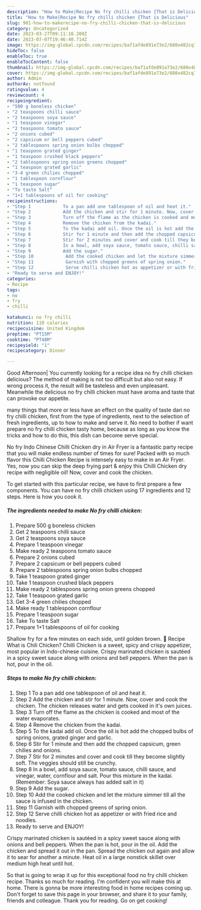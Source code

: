 ```yaml
---
description: "How to Make|Recipe No fry chilli chicken {That is Delicious"
title: "How to Make|Recipe No fry chilli chicken {That is Delicious"
slug: 901-how-to-makerecipe-no-fry-chilli-chicken-that-is-delicious
category: Uncategorized
date: 2023-03-27T09:11:18.209Z
date: 2023-07-07T19:46:40.714Z
image: https://img-global.cpcdn.com/recipes/baf1afde891e73e2/680x482cq70/no-fry-chilli-chicken-recipe-main-photo.jpg
hideToc: false
enableToc: true
enableTocContent: false
thumbnail: https://img-global.cpcdn.com/recipes/baf1afde891e73e2/680x482cq70/no-fry-chilli-chicken-recipe-main-photo.jpg
cover: https://img-global.cpcdn.com/recipes/baf1afde891e73e2/680x482cq70/no-fry-chilli-chicken-recipe-main-photo.jpg
author: Admin
authorAv: notfound
ratingvalue: 4
reviewcount: 4
recipeingredient:
- "500 g boneless chicken"
- "2 teaspoons chilli sauce"
- "2 teaspoons soya sauce"
- "1 teaspoon vinegar"
- "2 teaspoons tomato sauce"
- "2 onions cubed"
- "2 capsicum or bell peppers cubed"
- "2 tablespoons spring onion bulbs chopped"
- "1 teaspoon grated ginger"
- "1 teaspoon crushed black peppers"
- "2 tablespoons spring onion greens chopped"
- "1 teaspoon grated garlic"
- "3-4 green chilies chopped"
- "1 tablespoon cornflour"
- "1 teaspoon sugar"
- "To taste Salt"
- "1+1 tablespoons of oil for cooking"
recipeinstructions:
- "Step 1            To a pan add one tablespoon of oil and heat it."
- "Step 2            Add the chicken and stir for 1 minute. Now, cover and cook the chicken. The chicken releases water and gets cooked in it&#39;s own juices."
- "Step 3            Turn off the flame as the chicken is cooked and most of the water evaporates."
- "Step 4            Remove the chicken from the kadai."
- "Step 5            To the kadai add oil. Once the oil is hot add the chopped bulbs of spring onions, grated ginger and garlic."
- "Step 6            Stir for 1 minute and then add the chopped capsicum, green chilies and onions."
- "Step 7            Stir for 2 minutes and cover and cook till they become slightly soft. The veggies should still be crunchy."
- "Step 8            In a bowl, add soya sauce, tomato sauce, chilli sauce, and vinegar, water, cornflour and salt. Pour this mixture in the kadai. (Remember: Soya sauce always has added salt in it)"
- "Step 9            Add the sugar."
- "Step 10            Add the cooked chicken and let the mixture simmer till all the sauce is infused in the chicken."
- "Step 11            Garnish with chopped greens of spring onion."
- "Step 12            Serve chilli chicken hot as appetizer or with fried rice and noodles."
- "Ready to serve and ENJOY!"
categories:
- Recipe
tags:
- no
- fry
- chilli

katakunci: no fry chilli 
nutrition: 110 calories
recipecuisine: United Kingdom
preptime: "PT15M"
cooktime: "PT48M"
recipeyield: "1"
recipecategory: Dinner

---
```



Good Afternoon| You currently looking for a recipe idea no fry chilli chicken delicious? The method of making is not too difficult but also not easy. If wrong process it, the result will be tasteless and even unpleasant. Meanwhile the delicious no fry chilli chicken must have aroma and taste that can provoke our appetite.






many things that more or less have an effect on the quality of taste dari no fry chilli chicken, first from the type of ingredients, next to the selection of fresh ingredients, up to how to make and serve it. No need to bother if want prepare no fry chilli chicken tasty home, because as long as you know the tricks and how to do this, this dish can become serve special.


No fry Indo Chinese Chilli Chicken dry in Air Fryer is a fantastic party recipe that you will make endless number of times for sure! Packed with so much flavor this Chilli Chicken Recipe is intensely easy to make in an Air Fryer. Yes, now you can skip the deep frying part &amp; enjoy this Chilli Chicken dry recipe with negligible oil! Now, cover and cook the chicken.


To get started with this particular recipe, we have to first prepare a few components. You can have no fry chilli chicken using 17 ingredients and 12 steps. Here is how you cook it.

<!--inarticleads1-->

##### The ingredients needed to make No fry chilli chicken:

1. Prepare 500 g boneless chicken
1. Get 2 teaspoons chilli sauce
1. Get 2 teaspoons soya sauce
1. Prepare 1 teaspoon vinegar
1. Make ready 2 teaspoons tomato sauce
1. Prepare 2 onions cubed
1. Prepare 2 capsicum or bell peppers cubed
1. Prepare 2 tablespoons spring onion bulbs chopped
1. Take 1 teaspoon grated ginger
1. Take 1 teaspoon crushed black peppers
1. Make ready 2 tablespoons spring onion greens chopped
1. Take 1 teaspoon grated garlic
1. Get 3-4 green chilies chopped
1. Make ready 1 tablespoon cornflour
1. Prepare 1 teaspoon sugar
1. Take To taste Salt
1. Prepare 1+1 tablespoons of oil for cooking


Shallow fry for a few minutes on each side, until golden brown. 📖 Recipe What is Chili Chicken? Chilli Chicken is a sweet, spicy and crispy appetizer, most popular in Indo-chinese cuisine. Crispy marinated chicken is sautéed in a spicy sweet sauce along with onions and bell peppers. When the pan is hot, pour in the oil. 

<!--inarticleads2-->

##### Steps to make No fry chilli chicken:

1. Step 1            To a pan add one tablespoon of oil and heat it.
1. Step 2            Add the chicken and stir for 1 minute. Now, cover and cook the chicken. The chicken releases water and gets cooked in it&#39;s own juices.
1. Step 3            Turn off the flame as the chicken is cooked and most of the water evaporates.
1. Step 4            Remove the chicken from the kadai.
1. Step 5            To the kadai add oil. Once the oil is hot add the chopped bulbs of spring onions, grated ginger and garlic.
1. Step 6            Stir for 1 minute and then add the chopped capsicum, green chilies and onions.
1. Step 7            Stir for 2 minutes and cover and cook till they become slightly soft. The veggies should still be crunchy.
1. Step 8            In a bowl, add soya sauce, tomato sauce, chilli sauce, and vinegar, water, cornflour and salt. Pour this mixture in the kadai. (Remember: Soya sauce always has added salt in it)
1. Step 9            Add the sugar.
1. Step 10            Add the cooked chicken and let the mixture simmer till all the sauce is infused in the chicken.
1. Step 11            Garnish with chopped greens of spring onion.
1. Step 12            Serve chilli chicken hot as appetizer or with fried rice and noodles.
1. Ready to serve and ENJOY!

Crispy marinated chicken is sautéed in a spicy sweet sauce along with onions and bell peppers. When the pan is hot, pour in the oil. Add the chicken and spread it out in the pan. Spread the chicken out again and allow it to sear for another a minute. Heat oil in a large nonstick skillet over medium high heat until hot. 

So that is going to wrap it up for this exceptional food no fry chilli chicken recipe. Thanks so much for reading. I'm confident you will make this at home. There is gonna be more interesting food in home recipes coming up. Don't forget to save this page in your browser, and share it to your family, friends and colleague. Thank you for reading. Go on get cooking!
